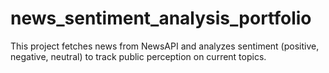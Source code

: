 # news_sentiment_analysis_portfolio
This project fetches news from NewsAPI and analyzes sentiment (positive, negative, neutral) to track public perception on current topics. 
